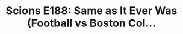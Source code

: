---
layout: post
title: "Scions E188: Same as It Ever Was (Football vs Boston Col..."
description: "Football...football never changes."
permalink: https://www.fromtherumbleseat.com/2023/10/23/23928078/scions-e188-same-as-it-ever-was-football-vs-boston-college-volleyball-vs-duke-unc-georgia-tech
---